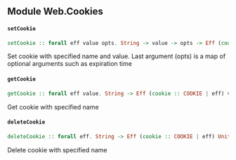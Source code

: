 ## Module Web.Cookies

#### `setCookie`

``` purescript
setCookie :: forall eff value opts. String -> value -> opts -> Eff (cookie :: COOKIE | eff) Unit
```

Set cookie with specified name and value. Last argument (opts) is a map of optional arguments such as expiration time

#### `getCookie`

``` purescript
getCookie :: forall eff value. String -> Eff (cookie :: COOKIE | eff) value
```

 Get cookie with specified name

#### `deleteCookie`

``` purescript
deleteCookie :: forall eff. String -> Eff (cookie :: COOKIE | eff) Unit
```

 Delete cookie with specified name


